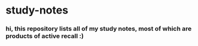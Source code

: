 # study-notes

### hi, this repository lists all of my study notes, most of which are products of active recall :)